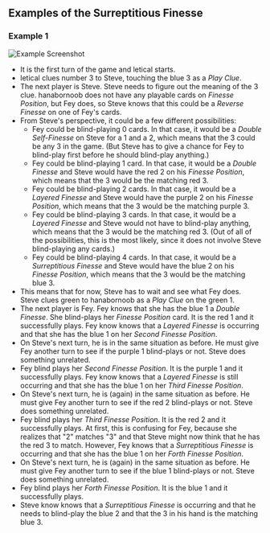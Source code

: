 ## Examples of the Surreptitious Finesse

### Example 1

![Example Screenshot](https://raw.githubusercontent.com/Zamiell/hanabi-conventions/master/img/examples/surreptitious_finesse.png)

* It is the first turn of the game and letical starts.
* letical clues number 3 to Steve, touching the blue 3 as a *Play Clue*.
* The next player is Steve. Steve needs to figure out the meaning of the 3 clue. hanabornoob does not have any playable cards on *Finesse Position*, but Fey does, so Steve knows that this could be a *Reverse Finesse* on one of Fey's cards.
* From Steve's perspective, it could be a few different possibilities:
  * Fey could be blind-playing 0 cards. In that case, it would be a *Double Self-Finesse* on Steve for a 1 and a 2, which means that the 3 could be any 3 in the game. (But Steve has to give a chance for Fey to blind-play first before he should blind-play anything.)
  * Fey could be blind-playing 1 card. In that case, it would be a *Double Finesse* and Steve would have the red 2 on his *Finesse Position*, which means that the 3 would be the matching red 3.
  * Fey could be blind-playing 2 cards. In that case, it would be a *Layered Finesse* and Steve would have the purple 2 on his *Finesse Position*, which means that the 3 would be the matching purple 3.
  * Fey could be blind-playing 3 cards. In that case, it would be a *Layered Finesse* and Steve would not have to blind-play anything, which means that the 3 would be the matching red 3. (Out of all of the possibilities, this is the most likely, since it does not involve Steve blind-playing any cards.)
  * Fey could be blind-playing 4 cards. In that case, it would be a *Surreptitious Finesse* and Steve would have the blue 2 on his *Finesse Position*, which means that the 3 would be the matching blue 3.
* This means that for now, Steve has to wait and see what Fey does. Steve clues green to hanabornoob as a *Play Clue* on the green 1.
* The next player is Fey. Fey knows that she has the blue 1 a *Double Finesse*. She blind-plays her *Finesse Position* card. It is the red 1 and it successfully plays. Fey know knows that a *Layered Finesse* is occurring and that she has the blue 1 on her *Second Finesse Position*.
* On Steve's next turn, he is in the same situation as before. He must give Fey another turn to see if the purple 1 blind-plays or not. Steve does something unrelated.
* Fey blind plays her *Second Finesse Position*. It is the purple 1 and it successfully plays. Fey know knows that a *Layered Finesse* is still occurring and that she has the blue 1 on her *Third Finesse Position*.
* On Steve's next turn, he is (again) in the same situation as before. He must give Fey another turn to see if the red 2 blind-plays or not. Steve does something unrelated.
* Fey blind plays her *Third Finesse Position*. It is the red 2 and it successfully plays. At first, this is confusing for Fey, because she realizes that "2" matches "3" and that Steve might now think that he has the red 3 to match. However, Fey knows that a *Surreptitious Finesse* is occurring and that she has the blue 1 on her *Forth Finesse Position*.
* On Steve's next turn, he is (again) in the same situation as before. He must give Fey another turn to see if the blue 1 blind-plays or not. Steve does something unrelated.
* Fey blind plays her *Forth Finesse Position*. It is the blue 1 and it successfully plays.
* Steve know knows that a *Surreptitious Finesse* is occurring and that he needs to blind-play the blue 2 and that the 3 in his hand is the matching blue 3.
